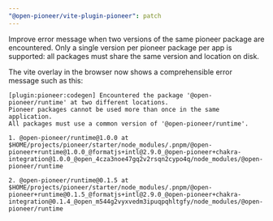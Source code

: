 ```yaml
---
"@open-pioneer/vite-plugin-pioneer": patch
---
```


Improve error message when two versions of the same pioneer package are encountered.
Only a single version per pioneer package per app is supported: all packages must share the same version and location on disk.

The vite overlay in the browser now shows a comprehensible error message such as this:

```text
[plugin:pioneer:codegen] Encountered the package '@open-pioneer/runtime' at two different locations.
Pioneer packages cannot be used more than once in the same application.
All packages must use a common version of '@open-pioneer/runtime'.

1. @open-pioneer/runtime@1.0.0 at $HOME/projects/pioneer/starter/node_modules/.pnpm/@open-pioneer+runtime@1.0.0_@formatjs+intl@2.9.0_@open-pioneer+chakra-integration@1.0.0_@open_4cza3noe47gq2v2rsqn2cypo4q/node_modules/@open-pioneer/runtime

2. @open-pioneer/runtime@0.1.5 at $HOME/projects/pioneer/starter/node_modules/.pnpm/@open-pioneer+runtime@0.1.5_@formatjs+intl@2.9.0_@open-pioneer+chakra-integration@0.1.4_@open_m544g2vyxvedm3ipuqpqhltgfy/node_modules/@open-pioneer/runtime
```
